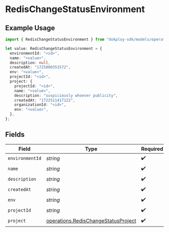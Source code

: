 # RedisChangeStatusEnvironment

## Example Usage

```typescript
import { RedisChangeStatusEnvironment } from "dokploy-sdk/models/operations";

let value: RedisChangeStatusEnvironment = {
  environmentId: "<id>",
  name: "<value>",
  description: null,
  createdAt: "1725800351572",
  env: "<value>",
  projectId: "<id>",
  project: {
    projectId: "<id>",
    name: "<value>",
    description: "suspiciously whoever publicity",
    createdAt: "1722511417122",
    organizationId: "<id>",
    env: "<value>",
  },
};
```

## Fields

| Field                                                                                      | Type                                                                                       | Required                                                                                   | Description                                                                                |
| ------------------------------------------------------------------------------------------ | ------------------------------------------------------------------------------------------ | ------------------------------------------------------------------------------------------ | ------------------------------------------------------------------------------------------ |
| `environmentId`                                                                            | *string*                                                                                   | :heavy_check_mark:                                                                         | N/A                                                                                        |
| `name`                                                                                     | *string*                                                                                   | :heavy_check_mark:                                                                         | N/A                                                                                        |
| `description`                                                                              | *string*                                                                                   | :heavy_check_mark:                                                                         | N/A                                                                                        |
| `createdAt`                                                                                | *string*                                                                                   | :heavy_check_mark:                                                                         | N/A                                                                                        |
| `env`                                                                                      | *string*                                                                                   | :heavy_check_mark:                                                                         | N/A                                                                                        |
| `projectId`                                                                                | *string*                                                                                   | :heavy_check_mark:                                                                         | N/A                                                                                        |
| `project`                                                                                  | [operations.RedisChangeStatusProject](../../models/operations/redischangestatusproject.md) | :heavy_check_mark:                                                                         | N/A                                                                                        |